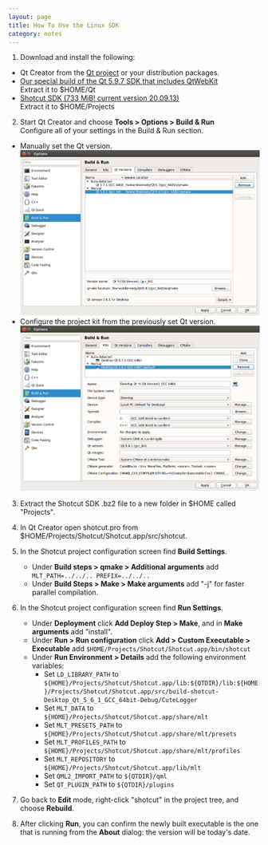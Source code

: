 ```yaml
---
layout: page
title: How To Use the Linux SDK
category: notes
---
```


1. Download and install the following:
  - Qt Creator from the [Qt project](https://www.qt.io/download-open-source/) or your distribution packages.
  - [Our special build of the Qt 5.9.7 SDK that includes QtWebKit](https://s3.amazonaws.com/misc.meltymedia/shotcut-build/qt-5.9.7-ubuntu16.04-x86_64.txz)    
    Extract it to $HOME/Qt
  - [Shotcut SDK (733 MiB! current version 20.09.13)](https://s3.amazonaws.com/builds.us.meltytech/shotcut/shotcut-linux-x86_64-sdk-200913.txz)    
    Extract it to $HOME/Projects

2. Start Qt Creator and choose **Tools &gt; Options &gt; Build &amp; Run**  
Configure all of your settings in the Build & Run section.
  - Manually set the Qt version.
  ![Version Settings](versions_build_run.png)
  - Configure the project kit from the previously set Qt version.
  ![Kit Settings](kits_build_run.png)  

3. Extract the Shotcut SDK .bz2 file to a new folder in $HOME called "Projects".
4. In Qt Creator open shotcut.pro from $HOME/Projects/Shotcut/Shotcut.app/src/shotcut.
5. In the Shotcut project configuration screen find **Build Settings**.  
   - Under **Build steps &gt; qmake &gt; Additional arguments** add  
   `MLT_PATH=../../.. PREFIX=../../..`
   - Under **Build Steps &gt; Make &gt; Make arguments** add "-j" for faster parallel compilation.
6. In the Shotcut project configuration screen find **Run Settings**.  
   - Under **Deployment** click **Add Deploy Step &gt; Make**, and in **Make arguments** add "install".  
   - Under **Run &gt; Run configuration** click **Add &gt; Custom Executable &gt; Executable** add   `$HOME/Projects/Shotcut/Shotcut.app/bin/shotcut`
   - Under **Run Environment &gt; Details** add the following environment variables:
     - Set `LD_LIBRARY_PATH` to `${HOME}/Projects/Shotcut/Shotcut.app/lib:${QTDIR}/lib:${HOME}/Projects/Shotcut/Shotcut.app/src/build-shotcut-Desktop_Qt_5_6_1_GCC_64bit-Debug/CuteLogger`
     - Set `MLT_DATA` to `${HOME}/Projects/Shotcut/Shotcut.app/share/mlt`
     - Set `MLT_PRESETS_PATH` to `${HOME}/Projects/Shotcut/Shotcut.app/share/mlt/presets`
     - Set `MLT_PROFILES_PATH` to `${HOME}/Projects/Shotcut/Shotcut.app/share/mlt/profiles`
     - Set `MLT_REPOSITORY` to `${HOME}/Projects/Shotcut/Shotcut.app/lib/mlt`
     - Set `QML2_IMPORT_PATH` to `${QTDIR}/qml`
     - Set `QT_PLUGIN_PATH` to `${QTDIR}/plugins`

7. Go back to **Edit** mode, right-click "shotcut" in the project tree, and choose **Rebuild**.

8. After clicking **Run**, you can confirm the newly built executable is the one
   that is running from the **About** dialog: the version will be today's date.
